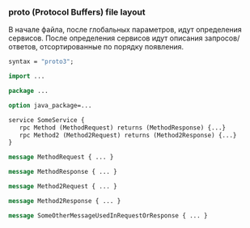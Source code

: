 ### proto (Protocol Buffers) file layout

В начале файла, после глобальных параметров, идут определения сервисов.
После определения сервисов идут описания запросов/ответов, отсортированные по порядку появления.

```proto
syntax = "proto3";

import ...

package ...

option java_package=...

service SomeService {
   rpc Method (MethodRequest) returns (MethodResponse) {...}
   rpc Method2 (Method2Request) returns (Method2Response) {...}
}

message MethodRequest { ... }

message MethodResponse { ... }

message Method2Request { ... }

message Method2Response { ... }

message SomeOtherMessageUsedInRequestOrResponse { ... }
```
